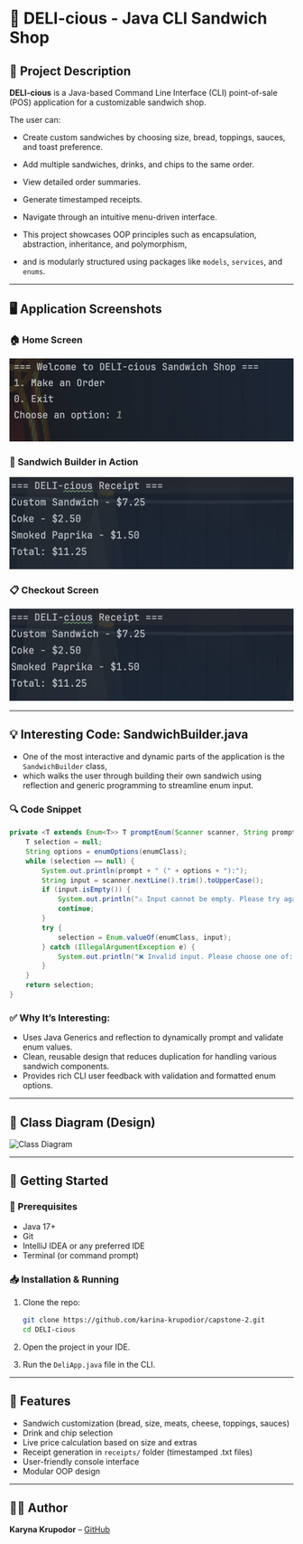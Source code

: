 # 🥪 DELI-cious - Java CLI Sandwich Shop

## 📜 Project Description

**DELI-cious** is a Java-based Command Line Interface (CLI) point-of-sale (POS) application for a customizable sandwich shop.

The user can:

- Create custom sandwiches by choosing size, bread, toppings, sauces, and toast preference.
- Add multiple sandwiches, drinks, and chips to the same order.
- View detailed order summaries.
- Generate timestamped receipts.
- Navigate through an intuitive menu-driven interface.

- This project showcases OOP principles such as encapsulation, abstraction, inheritance, and polymorphism,
- and is modularly structured using packages like `models`, `services`, and `enums`.

---

## 🖥️ Application Screenshots

### 🏠 Home Screen
![Home Screen](DELI-cious/src/images/home-screen.png)

### 🥪 Sandwich Builder in Action
![Sandwich Builder](DELI-cious/src/images/checkout-screen.png)

### 📋 Checkout Screen
![Checkout Screen](DELI-cious/src/images/checkout-screen.png)

---

## 💡 Interesting Code: SandwichBuilder.java

* One of the most interactive and dynamic parts of the application is the `SandwichBuilder` class,
* which walks the user through building their own sandwich using reflection and generic programming to streamline enum input.

### 🔍 Code Snippet

```java
private <T extends Enum<T>> T promptEnum(Scanner scanner, String prompt, Class<T> enumClass) {
    T selection = null;
    String options = enumOptions(enumClass);
    while (selection == null) {
        System.out.println(prompt + " (" + options + "):");
        String input = scanner.nextLine().trim().toUpperCase();
        if (input.isEmpty()) {
            System.out.println("⚠️ Input cannot be empty. Please try again.");
            continue;
        }
        try {
            selection = Enum.valueOf(enumClass, input);
        } catch (IllegalArgumentException e) {
            System.out.println("❌ Invalid input. Please choose one of: " + options);
        }
    }
    return selection;
}
````

### ✅ Why It’s Interesting:

* Uses Java Generics and reflection to dynamically prompt and validate enum values.
* Clean, reusable design that reduces duplication for handling various sandwich components.
* Provides rich CLI user feedback with validation and formatted enum options.

---

## 🧱 Class Diagram (Design)

![Class Diagram](DELI-cious/src/images/class-diagram.png)

---

## 🚀 Getting Started

### 🔧 Prerequisites

* Java 17+
* Git
* IntelliJ IDEA or any preferred IDE
* Terminal (or command prompt)

### 📥 Installation & Running

1. Clone the repo:

   ```bash
   git clone https://github.com/karina-krupodior/capstone-2.git
   cd DELI-cious
   ```

2. Open the project in your IDE.

3. Run the `DeliApp.java` file in the CLI.

---


## 📌 Features

* Sandwich customization (bread, size, meats, cheese, toppings, sauces)
* Drink and chip selection
* Live price calculation based on size and extras
* Receipt generation in `receipts/` folder (timestamped .txt files)
* User-friendly console interface
* Modular OOP design

---

## 👩‍💻 Author

**Karyna Krupodor** –
[GitHub](https://github.com/karina-krupodior)

```
